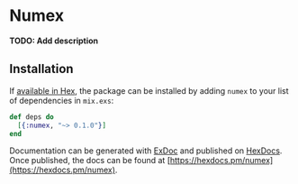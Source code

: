 # Numex

**TODO: Add description**

## Installation

If [available in Hex](https://hex.pm/docs/publish), the package can be installed
by adding `numex` to your list of dependencies in `mix.exs`:

```elixir
def deps do
  [{:numex, "~> 0.1.0"}]
end
```

Documentation can be generated with [ExDoc](https://github.com/elixir-lang/ex_doc)
and published on [HexDocs](https://hexdocs.pm). Once published, the docs can
be found at [https://hexdocs.pm/numex](https://hexdocs.pm/numex).

